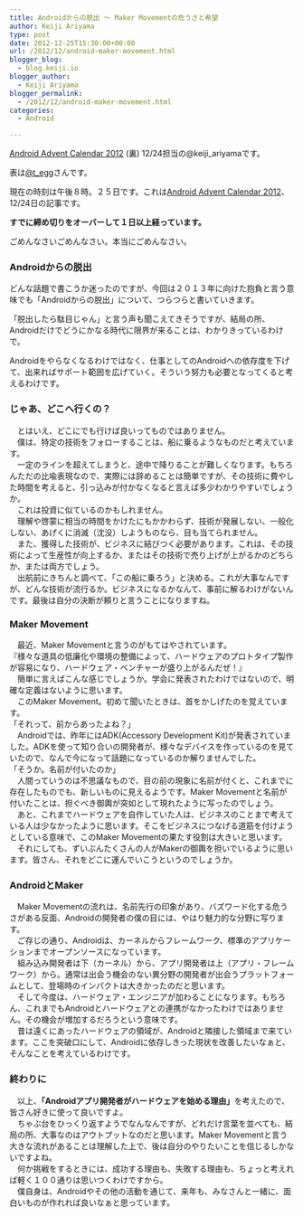```yaml
---
title: Androidからの脱出 〜 Maker Movementの危うさと希望
author: Keiji Ariyama
type: post
date: 2012-12-25T15:30:00+00:00
url: /2012/12/android-maker-movement.html
blogger_blog:
  - blog.keiji.io
blogger_author:
  - Keiji Ariyama
blogger_permalink:
  - /2012/12/android-maker-movement.html
categories:
  - Android

---
```

<a href="http://androidadvent.blogspot.jp/" target="_blank">Android Advent Calendar 2012</a> (裏) 12/24担当の@keiji_ariyamaです。
  
表は<a href="http://goo.gl/GEvkE" target="_blank">@t_egg</a>さんです。
  
<!--more-->


  
現在の時刻は午後８時。２５日です。これは<a href="http://androidadvent.blogspot.jp/" target="_blank">Android Advent Calendar 2012</a>、12/24日の記事です。

<div>
  <b>すでに締め切りをオーバーして１日以上経っています。</b>
</div>

ごめんなさいごめんなさい。本当にごめんなさい。

### Androidからの脱出

どんな話題で書こうか迷ったのですが、今回は２０１３年に向けた抱負と言う意味でも「Androidからの脱出」について、つらつらと書いていきます。

「脱出したら駄目じゃん」と言う声も聞こえてきそうですが、結局の所、Androidだけでどうにかなる時代に限界が来ることは、わかりきっているわけで。

Androidをやらなくなるわけではなく、仕事としてのAndroidへの依存度を下げて、出来ればサポート範囲を広げていく。そういう努力も必要となってくると考えるわけです。

### **じゃあ、どこへ行くの？**

<div>
  <b>　</b>とはいえ、どこにでも行けば良いってものではありません。
</div>

<div>
</div>

<div>
  　僕は、特定の技術をフォローすることは、船に乗るようなものだと考えています。
</div>

<div>
  　一定のラインを超えてしまうと、途中で降りることが難しくなります。もちろんただの比喩表現なので、実際には辞めることは簡単ですが、その技術に費やした時間を考えると、引っ込みが付かなくなると言えば多少わかりやすいでしょうか。
</div>

<div>
</div>

<div>
  　これは投資に似ているのかもしれません。
</div>

<div>
</div>

<div>
  　理解や啓蒙に相当の時間をかけたにもかかわらず、技術が発展しない、一般化しない、あげくに消滅（沈没）しようものなら、目も当てられません。
</div>

<div>
</div>

<div>
  　また、獲得した技術が、ビジネスに結びつく必要があります。これは、その技術によって生産性が向上するか、またはその技術で売り上げが上がるかのどちらか、または両方でしょう。
</div>

<div>
</div>

<div>
  　出航前にきちんと調べて、「この船に乗ろう」と決める。これが大事なんですが、どんな技術が流行るか。ビジネスになるかなんて、事前に解るわけがないんです。最後は自分の決断が頼りと言うことになりますね。
</div>

<div>
</div>

<div>
  <h3>
    <b>Maker Movement</b>
  </h3>
</div>

<div>
  　最近、Maker Movementと言うのがもてはやされています。
</div>

<div>
</div>

<div>
  『様々な道具の低廉化や環境の整備によって、ハードウェアのプロトタイプ製作が容易になり、ハードウェア・ベンチャーが盛り上がるんだぜ！』
</div>

<div>
</div>

<div>
  　簡単に言えばこんな感じでしょうか。学会に発表されたわけではないので、明確な定義はないように思います。
</div>

<div>
</div>

<div>
  　このMaker Movement。初めて聞いたときは、首をかしげたのを覚えています。
</div>

<div>
</div>

<div>
  「それって、前からあったよね？」
</div>

<div>
</div>

<div>
  　Androidでは、昨年にはADK(Accessory Development Kit)が発表されていました。ADKを使って知り合いの開発者が、様々なデバイスを作っているのを見ていたので、なんで今になって話題になっているのか解りませんでした。
</div>

<div>
</div>

<div>
  「そうか。名前が付いたのか」
</div>

<div>
</div>

<div>
  　人間っていうのは不思議なもので、目の前の現象に名前が付くと、これまでに存在したものでも、新しいものに見えるようです。Maker Movementと名前が付いたことは、担ぐべき御輿が突如として現れたように写ったのでしょう。
</div>

<div>
</div>

<div>
  　あと、これまでハードウェアを自作していた人は、ビジネスのことまで考えている人は少なかったように思います。そこをビジネスにつなげる道筋を付けようとしている意味で、このMaker Movementの果たす役割は大きいと思います。
</div>

<div>
</div>

<div>
  　それにしても、ずいぶんたくさんの人がMakerの御輿を担いでいるように思います。皆さん、それをどこに運んでいこうというのでしょうか。
</div>

<div>
</div>

### AndroidとMaker

<div>
  　Maker Movementの流れは、名前先行の印象があり、バズワード化する危うさがある反面、Androidの開発者の僕の目には、やはり魅力的な分野に写ります。
</div>

<div>
</div>

<div>
  　ご存じの通り、Androidは、カーネルからフレームワーク、標準のアプリケーションまでオープンソースになっています。
</div>

<div>
</div>

<div>
  　組み込み開発者は下（カーネル）から、アプリ開発者は上（アプリ・フレームワーク）から。通常は出会う機会のない異分野の開発者が出会うプラットフォームとして、登場時のインパクトは大きかったのだと思います。
</div>

<div>
</div>

<div>
  　そして今度は、ハードウェア・エンジニアが加わることになります。もちろん、これまでもAndroidとハードウェアとの連携がなかったわけではありません。その機会が増加するだろうという意味です。
</div>

<div>
</div>

<div>
  　昔は遠くにあったハードウェアの領域が、Androidと隣接した領域まで来ています。ここを突破口にして、Androidに依存しきった現状を改善したいなぁと、そんなことを考えているわけです。
</div>

<div>
</div>

### 終わりに

<div>
  　以上、<b>「Androidアプリ開発者がハードウェアを始める理由」</b>を考えたので、皆さん好きに使って良いですよ。
</div>

<div>
</div>

<div>
  　ちゃぶ台をひっくり返すようでなんなんですが、どれだけ言葉を並べても、結局の所、大事なのはアウトプットなのだと思います。Maker Movementと言う大きな流れがあることは理解した上で、後は自分のやりたいことを信じるしかないですよね。
</div>

<div>
  　何か挑戦をするときには、成功する理由も、失敗する理由も、ちょっと考えれば軽く１００通りは思いつくわけですから。
</div>

<div>
</div>

<div>
  　僕自身は、Androidやその他の活動を通じて、来年も、みなさんと一緒に、面白いものが作れれば良いなぁと思っています。
</div>

<div align="center">
</div>